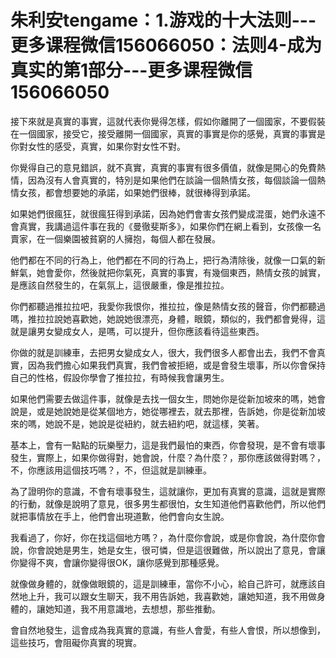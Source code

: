 # 朱利安tengame：1.游戏的十大法则---更多课程微信156066050：法则4-成为真实的第1部分---更多课程微信156066050

接下來就是真實的事實，這就代表你覺得怎樣，假如你離開了一個國家，不要假裝在一個國家，接受它，接受離開一個國家，真實的事實是你的感覺，真實的事實是你對女性的感受，真實，如果你對女性不對。

你覺得自己的意見錯誤，就不真實，真實的事實有很多價值，就像是開心的免費熱情，因為沒有人會真實的，特別是如果他們在談論一個熱情女孩，每個談論一個熱情女孩，都會想要她的承諾，如果她們很棒，就很棒得到承諾。

如果她們很瘋狂，就很瘋狂得到承諾，因為她們會害女孩們變成混蛋，她們永遠不會真實，我講過這件事在我的《曼徹斐斯多》，如果你們在網上看到，女孩像一名賣家，在一個樂園被貧窮的人擁抱，每個人都在發展。

他們都在不同的行為上，他們都在不同的行為上，把行為清除後，就像一口氣的新鮮氣，她會愛你，然後就把你氣死，真實的事實，有幾個東西，熱情女孩的誠實，是應該自然發生的，在氣氛上，這很嚴重，像是推拉拉。

你們都聽過推拉拉吧，我愛你我恨你，推拉拉，像是熱情女孩的聲音，你們都聽過嗎，推拉拉說她喜歡她，她說她很漂亮，身體，眼鏡，類似的，我們都會覺得，這就是讓男女變成女人，是嗎，可以提升，但你應該看待這些東西。

你做的就是訓練車，去把男女變成女人，很大，我們很多人都會出去，我們不會真實，因為我們擔心如果我們真實，我們會被拒絕，或是會發生壞事，所以你會保持自己的性格，假設你學會了推拉拉，有時候我會讓男生。

如果他們需要去做這件事，就像是去找一個女生，問她你是從新加坡來的嗎，她會說是，或是她說她是從某個地方，她從哪裡去，就去那裡，告訴她，你是從新加坡來的嗎，她說不是，她說是從紐約，就去紐約吧，就這樣，笑著。

基本上，會有一點點的玩樂壓力，這是我們最怕的東西，你會發現，是不會有壞事發生，實際上，如果你做得對，她會說，什麼？為什麼？，那你應該做得對嗎？，不，你應該用這個技巧嗎？，不，但這就是訓練車。

為了證明你的意識，不會有壞事發生，這就讓你，更加有真實的意識，這就是實際的行動，就像是說明了意見，很多男生都很怕，女生知道他們喜歡他們，所以他們就把事情放在手上，他們會出現道歉，他們會向女生說。

我看過了，你好，你在找這個地方嗎？，為什麼你會說，或是你會說，為什麼你會說，你會說她是男生，她是女生，很可憐，但是這很難做，所以說出了意見，會讓你變得不爽，會讓你變得很OK，讓你感覺到那種感覺。

就像做身體的，就像做眼鏡的，這是訓練車，當你不小心，給自己許可，就應該自然地上升，我可以跟女生聊天，我不用告訴她，我喜歡她，讓她知道，我不用做身體的，讓她知道，我不用意識地，去想想，那些推動。

會自然地發生，這會成為我真實的意識，有些人會愛，有些人會恨，所以想像到，這些技巧，會阻礙你真實的現實。